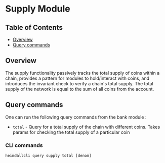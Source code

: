 # Supply Module

## Table of Contents

* [Overview](#overview)
* [Query commands](#query-commands)

## Overview

The supply functionality passively tracks the total supply of coins within a chain,
provides a pattern for modules to hold/interact with coins, and introduces the invariant check to verify a chain's total supply. The total supply of the network is equal to the sum of all coins from the account.

## Query commands

One can run the following query commands from the bank module :

* `total` - Query for a total supply of the chain with different coins. Takes params for checking the total supply of a particular coin

### CLI commands

```
heimdallcli query supply total [denom]
```
